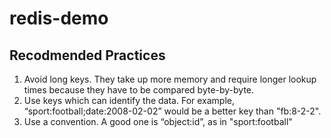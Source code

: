 # redis-demo

## Recodmended Practices
1. Avoid long keys. They take up more memory and require longer lookup times because they have to be compared byte-by-byte.
2. Use keys which can identify the data. For example, “sport:football;date:2008-02-02” would be a better key than "fb:8-2-2".
3. Use a convention. A good one is “object:id”, as in "sport:football"

